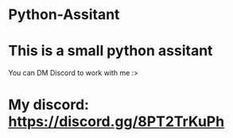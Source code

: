 # Python-Assitant
# This is a small python assitant
You can DM Discord to work with me :> 
# My discord: https://discord.gg/8PT2TrKuPh
